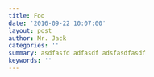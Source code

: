 ```yaml
---
title: Foo
date: '2016-09-22 10:07:00'
layout: post
author: Mr. Jack
categories: ''
summary: asdfasfd adfasdf adsfasdfasdf
keywords: ''
---
```

